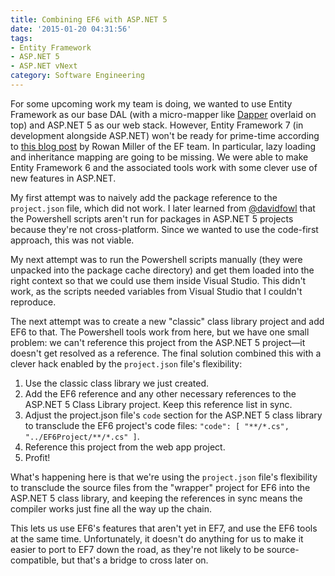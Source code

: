 ```yaml
---
title: Combining EF6 with ASP.NET 5
date: '2015-01-20 04:31:56'
tags:
- Entity Framework
- ASP.NET 5
- ASP.NET vNext
category: Software Engineering
---
```


For some upcoming work my team is doing, we wanted to use Entity Framework as
our base DAL (with a micro-mapper like [Dapper][] overlaid on top) and ASP.NET 5
as our web stack. However, Entity Framework 7 (in development alongside ASP.NET)
won't be ready for prime-time according to [this blog post][] by Rowan Miller of
the EF team. In particular, lazy loading and inheritance mapping are going to be
missing. We were able to make Entity Framework 6 and the associated tools work
with some clever use of new features in ASP.NET.

My first attempt was to naively add the package reference to the `project.json`
file, which did not work. I later learned from [@davidfowl][] that the
Powershell scripts aren't run for packages in ASP.NET 5 projects because they're
not cross-platform. Since we wanted to use the code-first approach, this was not
viable.

My next attempt was to run the Powershell scripts manually (they were unpacked
into the package cache directory) and get them loaded into the right context so
that we could use them inside Visual Studio. This didn't work, as the scripts
needed variables from Visual Studio that I couldn't reproduce.

The next attempt was to create a new "classic" class library project and add EF6
to that. The Powershell tools work from here, but we have one small problem: we
can't reference this project from the ASP.NET 5 project&mdash;it doesn't get
resolved as a reference. The final solution combined this with a clever hack
enabled by the `project.json` file's flexibility:

1. Use the classic class library we just created.
2. Add the EF6 reference and any other necessary references to the ASP.NET 5
   Class Library project. Keep this reference list in sync.
3. Adjust the project.json file's `code` section for the ASP.NET 5 class library
   to transclude the EF6 project's code files: `"code": [ "**/*.cs",
   "../EF6Project/**/*.cs" ]`.
4. Reference this project from the web app project.
5. Profit!

What's happening here is that we're using the `project.json` file's flexibility
to transclude the source files from the "wrapper" project for EF6 into the
ASP.NET 5 class library, and keeping the references in sync means the compiler
works just fine all the way up the chain.

This lets us use EF6's features that aren't yet in EF7, and use the EF6 tools at
the same time. Unfortunately, it doesn't do anything for us to make it easier to
port to EF7 down the road, as they're not likely to be source-compatible, but
that's a bridge to cross later on.

[this blog post]: http://blogs.msdn.com/b/adonet/archive/2014/12/02/ef7-priorities-focus-and-initial-release.aspx
[@davidfowl]: https://twitter.com/davidfowl
[ASP.NET]: https://asp.net/vnext
[Dapper]: https://github.com/StackExchange/dapper-dot-net
